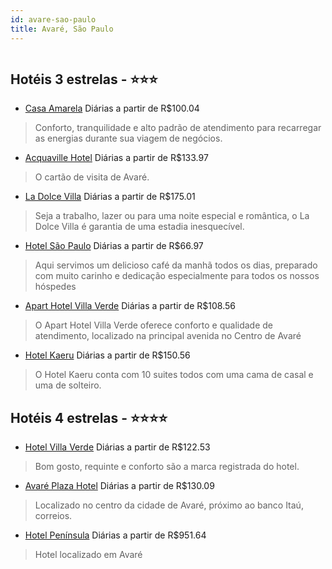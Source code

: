 ```yaml
---
id: avare-sao-paulo
title: Avaré, São Paulo
---
```


<center><img src="https://static.hotelurbano.com/reservas/prod0/4/4502/57b38f88189be_hotel-villa-verde.jpg" alt="" /></center>


## Hotéis 3 estrelas - ⭐️⭐️⭐️

-    [Casa Amarela](https://www.hurb.com/hoteis/avare/casa-amarela-4495?cmp=18055) Diárias a partir de R$100.04
   > Conforto, tranquilidade e alto padrão de atendimento para recarregar as energias durante sua viagem de negócios.
-    [Acquaville Hotel](https://www.hurb.com/hoteis/avare/acquaville-hotel-3237?cmp=18055) Diárias a partir de R$133.97
   > O cartão de visita de Avaré.
-    [La Dolce Villa](https://www.hurb.com/hoteis/avare/la-dolce-villa-4499?cmp=18055) Diárias a partir de R$175.01
   > Seja a trabalho, lazer ou para uma noite especial e romântica, o La Dolce Villa é garantia de uma estadia inesquecível.
-    [Hotel São Paulo](https://www.hurb.com/hoteis/avare/hotel-sao-paulo-5781?cmp=18055) Diárias a partir de R$66.97
   >  Aqui servimos um delicioso café da manhã todos os dias, preparado com muito carinho e dedicação especialmente para todos os nossos hóspedes
-    [Apart Hotel Villa Verde](https://www.hurb.com/hoteis/avare/apart-hotel-villa-verde-5663?cmp=18055) Diárias a partir de R$108.56
   > O Apart Hotel Villa Verde oferece conforto e qualidade de atendimento, localizado na principal avenida no Centro de Avaré
-    [Hotel Kaeru](https://www.hurb.com/hoteis/avare/hotel-kaeru-10176?cmp=18055) Diárias a partir de R$150.56
   > O Hotel Kaeru conta com 10 suites todos com uma cama de casal e uma de solteiro.

## Hotéis 4 estrelas - ⭐️⭐️⭐️⭐️

-    [Hotel Villa Verde](https://www.hurb.com/hoteis/avare/hotel-villa-verde-4502?cmp=18055) Diárias a partir de R$122.53
   > Bom gosto, requinte e conforto são a marca registrada do hotel.
-    [Avaré Plaza Hotel](https://www.hurb.com/hoteis/avare/avare-plaza-hotel-8384?cmp=18055) Diárias a partir de R$130.09
   > Localizado no centro da cidade de Avaré, próximo ao banco Itaú, correios. 
-    [Hotel Península](https://www.hurb.com/hoteis/avare/hotel-peninsula-3164?cmp=18055) Diárias a partir de R$951.64
   > Hotel localizado em Avaré
